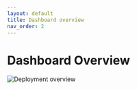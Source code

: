 ```yaml
---
layout: default
title: Dashboard overview
nav_order: 2
---
```


# Dashboard Overview

![Deployment overview]

[Deployment overview]:
  {{site.baseurl}}/assets/images/dashboard/deployment-overview.png
